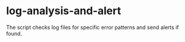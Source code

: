 # log-analysis-and-alert
The script checks log files for specific error patterns and send alerts if found.
